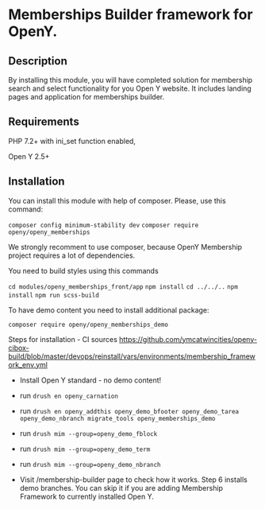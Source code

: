 # Memberships Builder framework for OpenY.

## Description

By installing this module, you will have completed solution for membership search and select functionality for you Open Y website.
It includes landing pages and application for memberships builder.

## Requirements

PHP 7.2+ with ini_set function enabled,

Open Y 2.5+

## Installation

You can install this module with help of composer. Please, use this command:

`composer config minimum-stability dev`
`composer require openy/openy_memberships`

We strongly recomment to use composer, because OpenY Membership project requires a lot of dependencies.

You need to build styles using this commands

`cd modules/openy_memberships_front/app`
`npm install`
`cd ../../..`
`npm install`
`npm run scss-build`

To have demo content you need to install additional package:

`composer require openy/openy_memberships_demo`

Steps for installation - CI sources https://github.com/ymcatwincities/openy-cibox-build/blob/master/devops/reinstall/vars/environments/membership_framework_env.yml

- Install Open Y standard - no demo content!

- run ```drush en openy_carnation```

- run ```drush en openy_addthis openy_demo_bfooter openy_demo_tarea openy_demo_nbranch migrate_tools openy_memberships_demo```

- run ```drush mim --group=openy_demo_fblock```

- run ```drush mim --group=openy_demo_term```

- run ```drush mim --group=openy_demo_nbranch```

- Visit /membership-builder page to check how it works. Step 6 installs demo branches. You can skip it if you are adding Membership Framework to currently installed Open Y.
